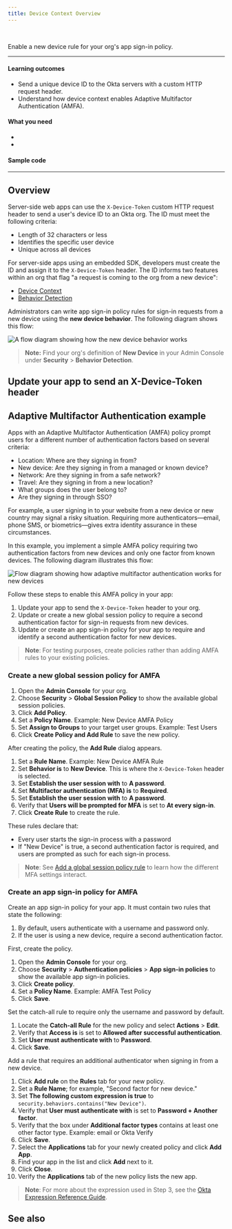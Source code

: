 ```yaml
---
title: Device Context Overview
---
```


<div class="oie-embedded-sdk">

<ApiLifecycle access="ie" /><br>

Enable a new device rule for your org's app sign-in policy.

---
#### Learning outcomes

* Send a unique device ID to the Okta servers with a custom HTTP request header.
* Understand how device context enables Adaptive Multifactor Authentication (AMFA).

#### What you need

* <StackSnippet snippet="whatyouneedsdk" />
* <StackSnippet snippet="whatyouneedorg" />

#### Sample code

<StackSnippet snippet="samplecode" />

---

## Overview

Server-side web apps can use the `X-Device-Token` custom HTTP request header to send a user's device ID to an Okta org. The ID must meet the following criteria:

* Length of 32 characters or less
* Identifies the specific user device
* Unique across all devices

For server-side apps using an embedded SDK, developers must create the ID and assign it to the `X-Device-Token` header. The ID informs two features within an org that flag "a request is coming to the org from a new device":

* [Device Context](https://help.okta.com/okta_help.htm?type=oie&id=ext-devcontext-main)
* [Behavior Detection](https://help.okta.com/okta_help.htm?type=oie&id=ext-about-behavior-detection)

Administrators can write app sign-in policy rules for sign-in requests from a new device using the **new device behavior**. The following diagram shows this flow:

<div class="full">

![A flow diagram showing how the new device behavior works](/img/advanced-use-cases/device-context-new-behavior-flow.png)

</div>

> **Note:** Find your org's definition of **New Device** in your Admin Console under **Security** > **Behavior Detection**.

## Update your app to send an X-Device-Token header

<StackSnippet snippet="integrationsteps" />

## Adaptive Multifactor Authentication example

Apps with an Adaptive Multifactor Authentication (AMFA) policy prompt users for a different number of authentication factors based on several criteria:

* Location: Where are they signing in from?
* New device: Are they signing in from a managed or known device?
* Network: Are they signing in from a safe network?
* Travel: Are they signing in from a new location?
* What groups does the user belong to?
* Are they signing in through SSO?

For example, a user signing in to your website from a new device or new country may signal a risky situation. Requiring more authenticators&mdash;email, phone SMS, or biometrics&mdash;gives extra identity assurance in these circumstances.

In this example, you implement a simple AMFA policy requiring two authentication factors from new devices and only one factor from known devices. The following diagram illustrates this flow:

<div class="full">

![Flow diagram showing how adaptive multifactor authentication works for new devices](/img/advanced-use-cases/device-context-adaptive-mfa-flow.png)

</div>

Follow these steps to enable this AMFA policy in your app:

1. Update your app to send the `X-Device-Token` header to your org.
2. Update or create a new global session policy to require a second authentication factor for sign-in requests from new devices.
3. Update or create an app sign-in policy for your app to require and identify a second authentication factor for new devices.

> **Note**: For testing purposes, create policies rather than adding AMFA rules to your existing policies.

### Create a new global session policy for AMFA

1. Open the **Admin Console** for your org.
2. Choose **Security** > **Global Session Policy** to show the available global session policies.
3. Click **Add Policy**.
4. Set a **Policy Name**. Example: New Device AMFA Policy
5. Set **Assign to Groups** to your target user groups. Example: Test Users
6. Click **Create Policy and Add Rule** to save the new policy.

After creating the policy, the **Add Rule** dialog appears.

1. Set a **Rule Name**. Example: New Device AMFA Rule
2. Set **Behavior is** to **New Device**. This is where the `X-Device-Token` header is selected.
3. Set **Establish the user session with** to **A password**.
4. Set **Multifactor authentication (MFA) is** to **Required**.
5. Set **Establish the user session with** to **A password**.
6. Verify that **Users will be prompted for MFA** is set to **At every sign-in**.
7. Click **Create Rule** to create the rule.

These rules declare that:

* Every user starts the sign-in process with a password
* If "New Device" is true, a second authentication factor is required, and users are prompted as such for each sign-in process.

> **Note**: See [Add a global session policy rule](https://help.okta.com/okta_help.htm?type=oie&id=ext-add-okta-sign-on-policy-rule) to learn how the different MFA settings interact.

### Create an app sign-in policy for AMFA

Create an app sign-in policy for your app. It must contain two rules that state the following:

1. By default, users authenticate with a username and password only.
2. If the user is using a new device, require a second authentication factor.

First, create the policy.

1. Open the **Admin Console** for your org.
2. Choose **Security** > **Authentication policies** > **App sign-in policies** to show the available app sign-in policies.
3. Click **Create policy**.
4. Set a **Policy Name**. Example: AMFA Test Policy
5. Click **Save**.

Set the catch-all rule to require only the username and password by default.

1. Locate the **Catch-all Rule** for the new policy and select **Actions** > **Edit**.
2. Verify that **Access is** is set to **Allowed after successful authentication**.
3. Set **User must authenticate with** to **Password**.
4. Click **Save**.

Add a rule that requires an additional authenticator when signing in from a new device.

1. Click **Add rule** on the **Rules** tab for your new policy.
2. Set a **Rule Name**; for example, "Second factor for new device."
3. Set **The following custom expression is true** to `security.behaviors.contains("New Device")`.
4. Verify that **User must authenticate with** is set to **Password + Another factor**.
5. Verify that the box under **Additional factor types** contains at least one other factor type. Example: email or Okta Verify
6. Click **Save**.
7. Select the **Applications** tab for your newly created policy and click **Add App**.
8. Find your app in the list and click **Add** next to it.
9. Click **Close**.
10. Verify the **Applications** tab of the new policy lists the new app.

> **Note**: For more about the expression used in Step 3, see the [Okta Expression Reference Guide](/docs/reference/okta-expression-language-in-identity-engine/#security-context).

## See also

<StackSnippet snippet="relatedusecases" />

</div>
